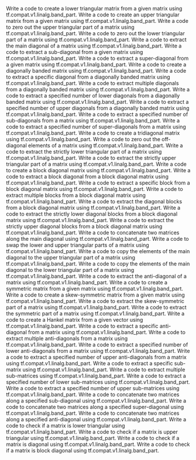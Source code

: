 Write a code to create a lower triangular matrix from a given matrix using tf.compat.v1.linalg.band_part.
Write a code to create an upper triangular matrix from a given matrix using tf.compat.v1.linalg.band_part.
Write a code to zero out the upper triangular part of a matrix using tf.compat.v1.linalg.band_part.
Write a code to zero out the lower triangular part of a matrix using tf.compat.v1.linalg.band_part.
Write a code to extract the main diagonal of a matrix using tf.compat.v1.linalg.band_part.
Write a code to extract a sub-diagonal from a given matrix using tf.compat.v1.linalg.band_part.
Write a code to extract a super-diagonal from a given matrix using tf.compat.v1.linalg.band_part.
Write a code to create a diagonally banded matrix using tf.compat.v1.linalg.band_part.
Write a code to extract a specific diagonal from a diagonally banded matrix using tf.compat.v1.linalg.band_part.
Write a code to extract multiple diagonals from a diagonally banded matrix using tf.compat.v1.linalg.band_part.
Write a code to extract a specified number of lower diagonals from a diagonally banded matrix using tf.compat.v1.linalg.band_part.
Write a code to extract a specified number of upper diagonals from a diagonally banded matrix using tf.compat.v1.linalg.band_part.
Write a code to extract a specified number of sub-diagonals from a matrix using tf.compat.v1.linalg.band_part.
Write a code to extract a specified number of super-diagonals from a matrix using tf.compat.v1.linalg.band_part.
Write a code to create a tridiagonal matrix using tf.compat.v1.linalg.band_part.
Write a code to zero out the off-diagonal elements of a matrix using tf.compat.v1.linalg.band_part.
Write a code to extract the strictly lower triangular part of a matrix using tf.compat.v1.linalg.band_part.
Write a code to extract the strictly upper triangular part of a matrix using tf.compat.v1.linalg.band_part.
Write a code to create a block diagonal matrix using tf.compat.v1.linalg.band_part.
Write a code to extract a block diagonal from a block diagonal matrix using tf.compat.v1.linalg.band_part.
Write a code to extract a specific block from a block diagonal matrix using tf.compat.v1.linalg.band_part.
Write a code to extract multiple blocks from a block diagonal matrix using tf.compat.v1.linalg.band_part.
Write a code to extract the diagonal blocks from a block diagonal matrix using tf.compat.v1.linalg.band_part.
Write a code to extract the strictly lower diagonal blocks from a block diagonal matrix using tf.compat.v1.linalg.band_part.
Write a code to extract the strictly upper diagonal blocks from a block diagonal matrix using tf.compat.v1.linalg.band_part.
Write a code to concatenate two matrices along the main diagonal using tf.compat.v1.linalg.band_part.
Write a code to swap the lower and upper triangular parts of a matrix using tf.compat.v1.linalg.band_part.
Write a code to copy the elements of the main diagonal to the upper triangular part of a matrix using tf.compat.v1.linalg.band_part.
Write a code to copy the elements of the main diagonal to the lower triangular part of a matrix using tf.compat.v1.linalg.band_part.
Write a code to extract the anti-diagonal of a matrix using tf.compat.v1.linalg.band_part.
Write a code to create a symmetric matrix from a given matrix using tf.compat.v1.linalg.band_part.
Write a code to create a skew-symmetric matrix from a given matrix using tf.compat.v1.linalg.band_part.
Write a code to extract the skew-symmetric part of a matrix using tf.compat.v1.linalg.band_part.
Write a code to extract the symmetric part of a matrix using tf.compat.v1.linalg.band_part.
Write a code to create a Hankel matrix from a given vector using tf.compat.v1.linalg.band_part.
Write a code to extract a specific anti-diagonal from a matrix using tf.compat.v1.linalg.band_part.
Write a code to extract multiple anti-diagonals from a matrix using tf.compat.v1.linalg.band_part.
Write a code to extract a specified number of lower anti-diagonals from a matrix using tf.compat.v1.linalg.band_part.
Write a code to extract a specified number of upper anti-diagonals from a matrix using tf.compat.v1.linalg.band_part.
Write a code to extract a specific sub-matrix using tf.compat.v1.linalg.band_part.
Write a code to extract multiple sub-matrices using tf.compat.v1.linalg.band_part.
Write a code to extract a specified number of lower sub-matrices using tf.compat.v1.linalg.band_part.
Write a code to extract a specified number of upper sub-matrices using tf.compat.v1.linalg.band_part.
Write a code to concatenate two matrices along a specified sub-diagonal using tf.compat.v1.linalg.band_part.
Write a code to concatenate two matrices along a specified super-diagonal using tf.compat.v1.linalg.band_part.
Write a code to concatenate two matrices along a specified anti-diagonal using tf.compat.v1.linalg.band_part.
Write a code to check if a matrix is lower triangular using tf.compat.v1.linalg.band_part.
Write a code to check if a matrix is upper triangular using tf.compat.v1.linalg.band_part.
Write a code to check if a matrix is diagonal using tf.compat.v1.linalg.band_part.
Write a code to check if a matrix is block diagonal using tf.compat.v1.linalg.band_part.